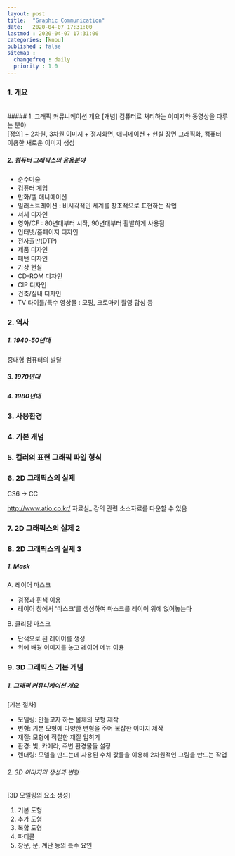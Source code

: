 ```yaml
---
layout: post
title:  "Graphic Communication"
date:   2020-04-07 17:31:00 
lastmod : 2020-04-07 17:31:00
categories: [knou]
published : false
sitemap :
  changefreq : daily
  priority : 1.0
---
```


### 1. 개요
<br>
##### 1. 그래픽 커뮤니케이션 개요
[개념]
컴퓨터로 처리하는 이미지와 동영상을 다루는 분야
<br>
[정의]
+ 2차원, 3차원 이미지
+ 정지화면, 애니메이션
+ 현실 장면 그래픽화, 컴퓨터 이용한 새로운 이미지 생성
<br>

##### 2. 컴퓨터 그래픽스의 응용분야
+ 순수미술
+ 컴퓨터 게임
+ 만화/셀 애니메이션
+ 일러스트레이션 : 비시각적인 세계를 창조적으로 표현하는 작업
+ 서체 디자인
+ 영화/CF : 80년대부터 시작, 90년대부터 활발하게 사용됨
+ 인터넷/홈페이지 디자인
+ 전자출판(DTP)
+ 제품 디자인
+ 패턴 디자인
+ 가상 현실
+ CD-ROM 디자인
+ CIP 디자인
+ 건축/실내 디자인
+ TV 타이틀/특수 영상물 : 모핑, 크로마키 촬영 합성 등

<div class="divider"></div>

### 2. 역사
##### 1. 1940-50년대
중대형 컴퓨터의 발달
##### 3. 1970년대
##### 4. 1980년대

<div class="divider"></div>

### 3. 사용환경

### 4. 기본 개념

### 5. 컬러의 표현 그래픽 파일 형식

<div class="divider"></div>

### 6. 2D 그래픽스의 실제
CS6 → CC

http://www.atio.co.kr/ 
자료실_ 강의 관련 소스자료를 다운할 수 있음

<div class="divider"></div>

### 7. 2D 그래픽스의 실제 2

### 8. 2D 그래픽스의 실제 3

##### 1. Mask

A. 레이어 마스크
+ 검정과 흰색 이용
+ 레이어 창에서 '마스크'를 생성하여 마스크를 레이어 위에 얹어놓는다

B. 클리핑 마스크
+ 단색으로 된 레이어를 생성
+ 위에 배경 이미지를 놓고 레이어 메뉴 이용

<div class="divider"></div>

### 9. 3D 그래픽스 기본 개념

##### 1. 그래픽 커뮤니케이션 개요
[기본 절차]
+ 모델링: 만들고자 하는 물체의 모형 제작
+ 변형: 기본 모형에 다양한 변형을 주어 복잡한 이미지 제작
+ 재질: 모형에 적절한 재질 입히기
+ 환경: 빛, 카메라, 주변 환경물들 설정
+ 렌더링: 모델을 만드는데 사용된 수치 값들을 이용해 2차원적인 그림을 만드는 작업

###### 2. 3D 이미지의 생성과 변형
[3D 모델링의 요소 생성]
1. 기본 도형
2. 추가 도형
3. 복합 도형
4. 파티클
5. 창문, 문, 계단 등의 특수 요인

<div class="divider"></div>

```
```

